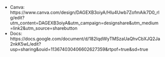 <ul>
  <li>Canva: https://www.canva.com/design/DAGEXB3oiyA/Hlu4Uwb7ZofmAik7D0_rlg/edit?utm_content=DAGEXB3oiyA&utm_campaign=designshare&utm_medium=link2&utm_source=sharebutton</li>
  <li>Docs: https://docs.google.com/document/d/182IqdWyTMSzaUaQhvCbXJQ2Ja2nkK5wL/edit?usp=sharing&ouid=113674030406602627359&rtpof=true&sd=true</li>

